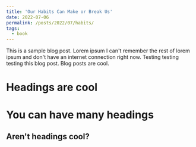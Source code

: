 ```yaml
---
title: 'Our Habits Can Make or Break Us'
date: 2022-07-06
permalink: /posts/2022/07/habits/
tags:
  - book
---
```


This is a sample blog post. Lorem ipsum I can't remember the rest of lorem ipsum and don't have an internet connection right now. Testing testing testing this blog post. Blog posts are cool.

Headings are cool
======

You can have many headings
======

Aren't headings cool?
------